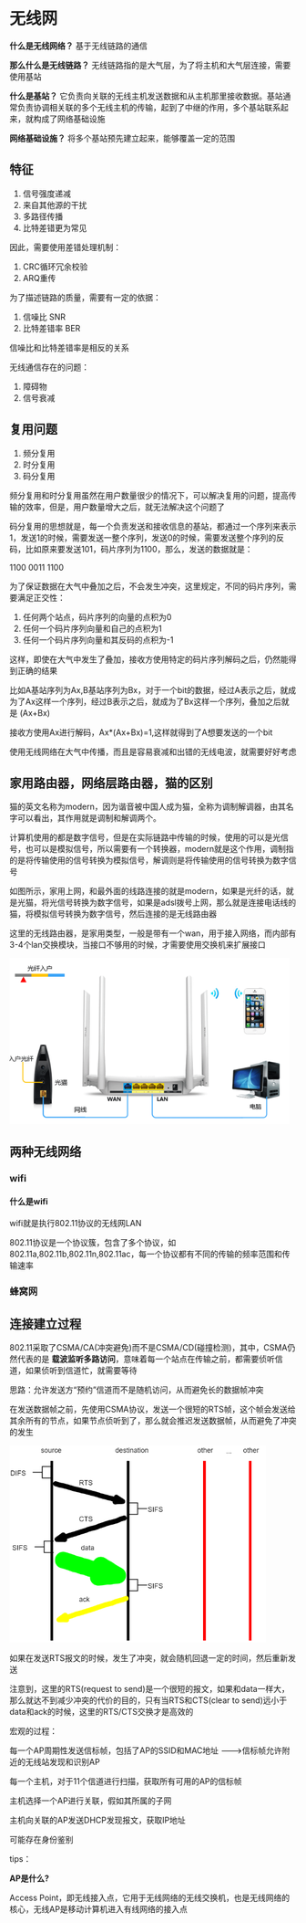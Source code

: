 # 无线网



**什么是无线网络？**  基于无线链路的通信

**那么什么是无线链路？** 无线链路指的是大气层，为了将主机和大气层连接，需要使用基站

**什么是基站？** 它负责向关联的无线主机发送数据和从主机那里接收数据。基站通常负责协调相关联的多个无线主机的传输，起到了中继的作用，多个基站联系起来，就构成了网络基础设施

**网络基础设施？**  将多个基站预先建立起来，能够覆盖一定的范围



## 特征

1. 信号强度递减
2. 来自其他源的干扰
3. 多路径传播
4. 比特差错更为常见



因此，需要使用差错处理机制：

1. CRC循环冗余校验
2. ARQ重传



为了描述链路的质量，需要有一定的依据：

1. 信噪比 SNR
2. 比特差错率 BER



信噪比和比特差错率是相反的关系



无线通信存在的问题：

1. 障碍物
2. 信号衰减



## 复用问题



1. 频分复用
2. 时分复用
3. 码分复用



频分复用和时分复用虽然在用户数量很少的情况下，可以解决复用的问题，提高传输的效率，但是，用户数量增大之后，就无法解决这个问题了



码分复用的思想就是，每一个负责发送和接收信息的基站，都通过一个序列来表示1，发送1的时候，需要发送一整个序列，发送0的时候，需要发送整个序列的反码，比如原来要发送101，码片序列为1100，那么，发送的数据就是：

1100 0011 1100 

为了保证数据在大气中叠加之后，不会发生冲突，这里规定，不同的码片序列，需要满足正交性：

1. 任何两个站点，码片序列的向量的点积为0
2. 任何一个码片序列向量和自己的点积为1
3. 任何一个码片序列向量和其反码的点积为-1



这样，即使在大气中发生了叠加，接收方使用特定的码片序列解码之后，仍然能得到正确的结果

比如A基站序列为Ax,B基站序列为Bx，对于一个bit的数据，经过A表示之后，就成为了Ax这样一个序列，经过B表示之后，就成为了Bx这样一个序列，叠加之后就是 (Ax+Bx)

接收方使用Ax进行解码，Ax*(Ax+Bx)=1,这样就得到了A想要发送的一个bit





使用无线网络在大气中传播，而且是容易衰减和出错的无线电波，就需要好好考虑



## 家用路由器，网络层路由器，猫的区别



猫的英文名称为modern，因为谐音被中国人成为猫，全称为调制解调器，由其名字可以看出，其作用就是调制和解调两个。

计算机使用的都是数字信号，但是在实际链路中传输的时候，使用的可以是光信号，也可以是模拟信号，所以需要有一个转换器，modern就是这个作用，调制指的是将传输使用的信号转换为模拟信号，解调则是将传输使用的信号转换为数字信号

如图所示，家用上网，和最外面的线路连接的就是modern，如果是光纤的话，就是光猫，将光信号转换为数字信号，如果是adsl拨号上网，那么就是连接电话线的猫，将模拟信号转换为数字信号，然后连接的是无线路由器

这里的无线路由器，是家用类型，一般是带有一个wan，用于接入网络，而内部有3-4个lan交换模块，当接口不够用的时候，才需要使用交换机来扩展接口

<img src="assets/光纤入户.png" style="zoom:50%;" />



## 两种无线网络



### wifi

#### 什么是wifi

wifi就是执行802.11协议的无线网LAN

802.11协议是一个协议簇，包含了多个协议，如802.11a,802.11b,802.11n,802.11ac，每一个协议都有不同的传输的频率范围和传输速率



### 蜂窝网



## 连接建立过程

802.11采取了CSMA/CA(冲突避免)而不是CSMA/CD(碰撞检测)，其中，CSMA仍然代表的是 **载波监听多路访问**，意味着每一个站点在传输之前，都需要侦听信道，如果侦听到信道忙，就需要等待



思路：允许发送方“预约”信道而不是随机访问，从而避免长的数据帧冲突



在发送数据帧之前，先使用CSMA协议，发送一个很短的RTS帧，这个帧会发送给其余所有的节点，如果节点侦听到了，那么就会推迟发送数据帧，从而避免了冲突的发生

<img src="assets/wifi冲突避免.png" style="zoom:67%;" />



如果在发送RTS报文的时候，发生了冲突，就会随机回退一定的时间，然后重新发送

注意到，这里的RTS(request to send)是一个很短的报文，如果和data一样大，那么就达不到减少冲突的代价的目的，只有当RTS和CTS(clear to send)远小于data和ack的时候，这里的RTS/CTS交换才是高效的



宏观的过程：

每一个AP周期性发送信标帧，包括了AP的SSID和MAC地址   --->信标帧允许附近的⽆线站发现和识别AP  

每一个主机，对于11个信道进行扫描，获取所有可用的AP的信标帧

主机选择一个AP进行关联，假如其所属的子网

主机向关联的AP发送DHCP发现报文，获取IP地址

可能存在身份鉴别



tips：

**AP是什么?**

Access Point，即无线接入点，它用于无线网络的无线交换机，也是无线网络的核心，无线AP是移动计算机进入有线网络的接入点

